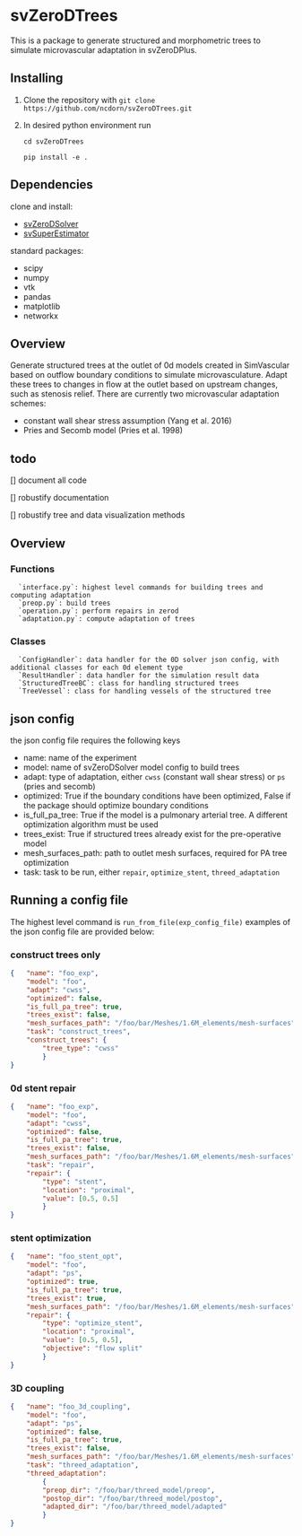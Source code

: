 # svZeroDTrees
This is a package to generate structured and morphometric trees to simulate microvascular adaptation in svZeroDPlus.

## Installing

1. Clone the repository with `git clone https://github.com/ncdorn/svZeroDTrees.git`
2. In desired python environment run

   `cd svZeroDTrees`
   
   `pip install -e .`

## Dependencies

clone and install:
* [svZeroDSolver](https://github.com/SimVascular/svZeroDSolver)
* [svSuperEstimator](https://github.com/StanfordCBCL/svSuperEstimator)

standard packages:
* scipy
* numpy
* vtk
* pandas
* matplotlib
* networkx


## Overview
Generate structured trees at the outlet of 0d models created in SimVascular based on outflow boundary conditions to simulate microvasculature. Adapt these trees to changes in flow at the outlet based on upstream changes, such as stenosis relief.
There are currently two microvascular adaptation schemes:
* constant wall shear stress assumption (Yang et al. 2016)
* Pries and Secomb model (Pries et al. 1998)

## todo
[] document all code

[] robustify documentation

[] robustify tree and data visualization methods

## Overview
   ### Functions
      `interface.py`: highest level commands for building trees and computing adaptation
      `preop.py`: build trees
      `operation.py`: perform repairs in zerod
      `adaptation.py`: compute adaptation of trees
   ### Classes
      `ConfigHandler`: data handler for the 0D solver json config, with additional classes for each 0d element type
      `ResultHandler`: data handler for the simulation result data
      `StructuredTreeBC`: class for handling structured trees
      `TreeVessel`: class for handling vessels of the structured tree

## json config
the json config file requires the following keys
* name: name of the experiment
* model: name of svZeroDSolver model config to build trees
* adapt: type of adaptation, either `cwss` (constant wall shear stress) or `ps` (pries and secomb)
* optimized: True if the boundary conditions have been optimized, False if the package should optimize boundary conditions
* is_full_pa_tree: True if the model is a pulmonary arterial tree. A different optimization algorithm must be used
* trees_exist: True if structured trees already exist for the pre-operative model
* mesh_surfaces_path: path to outlet mesh surfaces, required for PA tree optimization
* task: task to be run, either `repair`, `optimize_stent`, `threed_adaptation`

## Running a config file
The highest level command is `run_from_file(exp_config_file)` examples of the json config file are provided below:

### construct trees only
```json
{   "name": "foo_exp",
    "model": "foo",
    "adapt": "cwss",
    "optimized": false,
    "is_full_pa_tree": true,
    "trees_exist": false,
    "mesh_surfaces_path": "/foo/bar/Meshes/1.6M_elements/mesh-surfaces",
    "task": "construct_trees",
    "construct_trees": {
        "tree_type": "cwss"
        }
}
```

### 0d stent repair
```json
{   "name": "foo_exp",
    "model": "foo",
    "adapt": "cwss",
    "optimized": false,
    "is_full_pa_tree": true,
    "trees_exist": false,
    "mesh_surfaces_path": "/foo/bar/Meshes/1.6M_elements/mesh-surfaces",
    "task": "repair",
    "repair": {
        "type": "stent",
        "location": "proximal",
        "value": [0.5, 0.5]
        }
}
```

### stent optimization
```json
{   "name": "foo_stent_opt",
    "model": "foo",
    "adapt": "ps",
    "optimized": true,
    "is_full_pa_tree": true,
    "trees_exist": true,
    "mesh_surfaces_path": "/foo/bar/Meshes/1.6M_elements/mesh-surfaces",
    "repair": {
        "type": "optimize_stent",
        "location": "proximal",
        "value": [0.5, 0.5],
        "objective": "flow split"
        }
}
```

### 3D coupling
```json
{   "name": "foo_3d_coupling",
    "model": "foo",
    "adapt": "ps",
    "optimized": false,
    "is_full_pa_tree": true,
    "trees_exist": false,
    "mesh_surfaces_path": "/foo/bar/Meshes/1.6M_elements/mesh-surfaces",
    "task": "threed_adaptation",
    "threed_adaptation":
        {
        "preop_dir": "/foo/bar/threed_model/preop",
        "postop_dir": "/foo/bar/threed_model/postop",
        "adapted_dir": "/foo/bar/threed_model/adapted"
        }
}
```

